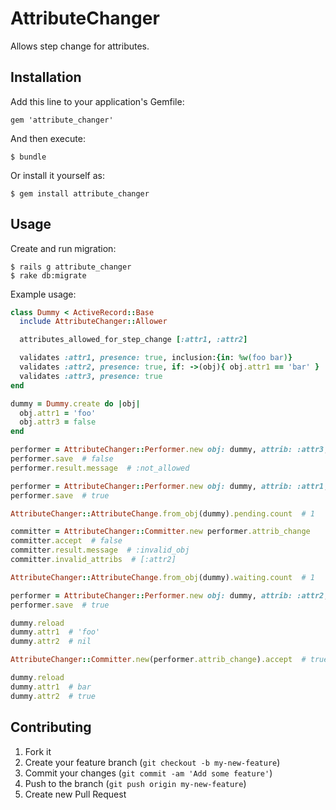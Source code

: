 # AttributeChanger

Allows step change for attributes.

## Installation

Add this line to your application's Gemfile:

    gem 'attribute_changer'

And then execute:

    $ bundle

Or install it yourself as:

    $ gem install attribute_changer

## Usage

Create and run migration:

    $ rails g attribute_changer
    $ rake db:migrate

Example usage:

```ruby
class Dummy < ActiveRecord::Base
  include AttributeChanger::Allower

  attributes_allowed_for_step_change [:attr1, :attr2]

  validates :attr1, presence: true, inclusion:{in: %w(foo bar)}
  validates :attr2, presence: true, if: ->(obj){ obj.attr1 == 'bar' }
  validates :attr3, presence: true
end

dummy = Dummy.create do |obj|
  obj.attr1 = 'foo'
  obj.attr3 = false
end

performer = AttributeChanger::Performer.new obj: dummy, attrib: :attr3, value: true
performer.save  # false
performer.result.message  # :not_allowed

performer = AttributeChanger::Performer.new obj: dummy, attrib: :attr1, value: 'bar'
performer.save  # true

AttributeChanger::AttributeChange.from_obj(dummy).pending.count  # 1

committer = AttributeChanger::Committer.new performer.attrib_change
committer.accept  # false
committer.result.message  # :invalid_obj
committer.invalid_attribs  # [:attr2]

AttributeChanger::AttributeChange.from_obj(dummy).waiting.count  # 1

performer = AttributeChanger::Performer.new obj: dummy, attrib: :attr2, value: true
performer.save  # true

dummy.reload
dummy.attr1  # 'foo'
dummy.attr2  # nil

AttributeChanger::Committer.new(performer.attrib_change).accept  # true

dummy.reload
dummy.attr1  # bar
dummy.attr2  # true
```

## Contributing

1. Fork it
2. Create your feature branch (`git checkout -b my-new-feature`)
3. Commit your changes (`git commit -am 'Add some feature'`)
4. Push to the branch (`git push origin my-new-feature`)
5. Create new Pull Request
